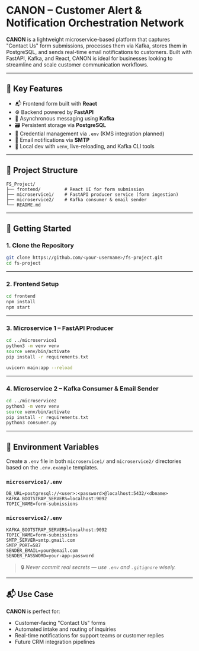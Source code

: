 # CANON – Customer Alert & Notification Orchestration Network

**CANON** is a lightweight microservice-based platform that captures "Contact Us" form submissions, processes them via Kafka, stores them in PostgreSQL, and sends real-time email notifications to customers. Built with FastAPI, Kafka, and React, CANON is ideal for businesses looking to streamline and scale customer communication workflows.

---

## 🔧 Key Features

- 📬 Frontend form built with **React**
- ⚙️ Backend powered by **FastAPI**
- 🧵 Asynchronous messaging using **Kafka**
- 🗃️ Persistent storage via **PostgreSQL**
- 🔐 Credential management via `.env` (KMS integration planned)
- 📧 Email notifications via **SMTP**
- 🧪 Local dev with `venv`, live-reloading, and Kafka CLI tools

---

## 📁 Project Structure

```
FS_Project/
├── frontend/         # React UI for form submission
├── microservice1/    # FastAPI producer service (form ingestion)
├── microservice2/    # Kafka consumer & email sender
└── README.md
```

---

## 🚀 Getting Started

### 1. Clone the Repository

```bash
git clone https://github.com/<your-username>/fs-project.git
cd fs-project
```

---

### 2. Frontend Setup

```bash
cd frontend
npm install
npm start
```

---

### 3. Microservice 1 – FastAPI Producer

```bash
cd ../microservice1
python3 -m venv venv
source venv/bin/activate
pip install -r requirements.txt

uvicorn main:app --reload
```

---

### 4. Microservice 2 – Kafka Consumer & Email Sender

```bash
cd ../microservice2
python3 -m venv venv
source venv/bin/activate
pip install -r requirements.txt
python3 consumer.py
```

---

## 🔐 Environment Variables

Create a `.env` file in both `microservice1/` and `microservice2/` directories based on the `.env.example` templates.

### `microservice1/.env`

```env
DB_URL=postgresql://<user>:<password>@localhost:5432/<dbname>
KAFKA_BOOTSTRAP_SERVERS=localhost:9092
TOPIC_NAME=form-submissions
```

### `microservice2/.env`

```env
KAFKA_BOOTSTRAP_SERVERS=localhost:9092
TOPIC_NAME=form-submissions
SMTP_SERVER=smtp.gmail.com
SMTP_PORT=587
SENDER_EMAIL=your@email.com
SENDER_PASSWORD=your-app-password
```

> 🔒 *Never commit real secrets — use `.env` and `.gitignore` wisely.*

---

## 📬 Use Case

**CANON** is perfect for:
- Customer-facing "Contact Us" forms
- Automated intake and routing of inquiries
- Real-time notifications for support teams or customer replies
- Future CRM integration pipelines

